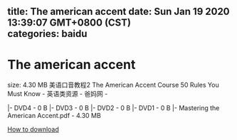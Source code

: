 
title: The american accent
date: Sun Jan 19 2020 13:39:07 GMT+0800 (CST)    
categories: baidu
---

# The american accent
size: 4.30 MB
 美语口音教程2 The American Accent Course 50 Rules You Must Know - 英语类资源 - 爸妈网 -
 
|- DVD4 - 0 B
|- DVD3 - 0 B
|- DVD2 - 0 B
|- DVD1 - 0 B
|- Mastering the American Accent.pdf - 4.30 MB

[How to download](https://bpcam.bemobtrk.com/go/2ceec3aa-1ca2-46d6-b9ff-aaa5c184517c?jno=1983)